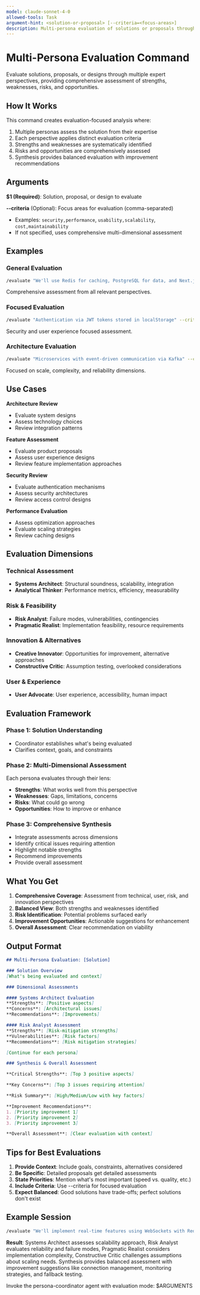 ```yaml
---
model: claude-sonnet-4-0
allowed-tools: Task
argument-hint: <solution-or-proposal> [--criteria=<focus-areas>]
description: Multi-persona evaluation of solutions or proposals through diverse expert lenses with comprehensive assessment
---
```


# Multi-Persona Evaluation Command

Evaluate solutions, proposals, or designs through multiple expert perspectives, providing comprehensive assessment of strengths, weaknesses, risks, and opportunities.

## How It Works

This command creates evaluation-focused analysis where:
1. Multiple personas assess the solution from their expertise
2. Each perspective applies distinct evaluation criteria
3. Strengths and weaknesses are systematically identified
4. Risks and opportunities are comprehensively assessed
5. Synthesis provides balanced evaluation with improvement recommendations

## Arguments

**$1 (Required)**: Solution, proposal, or design to evaluate

**--criteria** (Optional): Focus areas for evaluation (comma-separated)
- Examples: `security,performance`, `usability,scalability`, `cost,maintainability`
- If not specified, uses comprehensive multi-dimensional assessment

## Examples

### General Evaluation
```bash
/evaluate "We'll use Redis for caching, PostgreSQL for data, and Next.js on the frontend"
```
Comprehensive assessment from all relevant perspectives.

### Focused Evaluation
```bash
/evaluate "Authentication via JWT tokens stored in localStorage" --criteria=security,usability
```
Security and user experience focused assessment.

### Architecture Evaluation
```bash
/evaluate "Microservices with event-driven communication via Kafka" --criteria=scalability,complexity,reliability
```
Focused on scale, complexity, and reliability dimensions.

## Use Cases

**Architecture Review**
- Evaluate system designs
- Assess technology choices
- Review integration patterns

**Feature Assessment**
- Evaluate product proposals
- Assess user experience designs
- Review feature implementation approaches

**Security Review**
- Evaluate authentication mechanisms
- Assess security architectures
- Review access control designs

**Performance Evaluation**
- Assess optimization approaches
- Evaluate scaling strategies
- Review caching designs

## Evaluation Dimensions

### Technical Assessment
- **Systems Architect**: Structural soundness, scalability, integration
- **Analytical Thinker**: Performance metrics, efficiency, measurability

### Risk & Feasibility
- **Risk Analyst**: Failure modes, vulnerabilities, contingencies
- **Pragmatic Realist**: Implementation feasibility, resource requirements

### Innovation & Alternatives
- **Creative Innovator**: Opportunities for improvement, alternative approaches
- **Constructive Critic**: Assumption testing, overlooked considerations

### User & Experience
- **User Advocate**: User experience, accessibility, human impact

## Evaluation Framework

### Phase 1: Solution Understanding
- Coordinator establishes what's being evaluated
- Clarifies context, goals, and constraints

### Phase 2: Multi-Dimensional Assessment
Each persona evaluates through their lens:
- **Strengths**: What works well from this perspective
- **Weaknesses**: Gaps, limitations, concerns
- **Risks**: What could go wrong
- **Opportunities**: How to improve or enhance

### Phase 3: Comprehensive Synthesis
- Integrate assessments across dimensions
- Identify critical issues requiring attention
- Highlight notable strengths
- Recommend improvements
- Provide overall assessment

## What You Get

1. **Comprehensive Coverage**: Assessment from technical, user, risk, and innovation perspectives
2. **Balanced View**: Both strengths and weaknesses identified
3. **Risk Identification**: Potential problems surfaced early
4. **Improvement Opportunities**: Actionable suggestions for enhancement
5. **Overall Assessment**: Clear recommendation on viability

## Output Format

```markdown
## Multi-Persona Evaluation: [Solution]

### Solution Overview
[What's being evaluated and context]

### Dimensional Assessments

#### Systems Architect Evaluation
**Strengths**: [Positive aspects]
**Concerns**: [Architectural issues]
**Recommendations**: [Improvements]

#### Risk Analyst Assessment
**Strengths**: [Risk-mitigation strengths]
**Vulnerabilities**: [Risk factors]
**Recommendations**: [Risk mitigation strategies]

[Continue for each persona]

### Synthesis & Overall Assessment

**Critical Strengths**: [Top 3 positive aspects]

**Key Concerns**: [Top 3 issues requiring attention]

**Risk Summary**: [High/Medium/Low with key factors]

**Improvement Recommendations**:
1. [Priority improvement 1]
2. [Priority improvement 2]
3. [Priority improvement 3]

**Overall Assessment**: [Clear evaluation with context]
```

## Tips for Best Evaluations

1. **Provide Context**: Include goals, constraints, alternatives considered
2. **Be Specific**: Detailed proposals get detailed assessments
3. **State Priorities**: Mention what's most important (speed vs. quality, etc.)
4. **Include Criteria**: Use --criteria for focused evaluation
5. **Expect Balanced**: Good solutions have trade-offs; perfect solutions don't exist

## Example Session

```bash
/evaluate "We'll implement real-time features using WebSockets with Redis pub/sub for scaling across servers. Fallback to long-polling for older browsers." --criteria=scalability,reliability,complexity
```

**Result**: Systems Architect assesses scalability approach, Risk Analyst evaluates reliability and failure modes, Pragmatic Realist considers implementation complexity, Constructive Critic challenges assumptions about scaling needs. Synthesis provides balanced assessment with improvement suggestions like connection management, monitoring strategies, and fallback testing.

Invoke the persona-coordinator agent with evaluation mode: $ARGUMENTS
